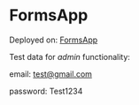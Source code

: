 # FormsApp

Deployed on: [FormsApp](https://formsbuilder.onrender.com/)

Test data for *admin* functionality:

email: test@gmail.com

password: Test1234
